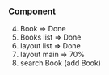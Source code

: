 
### Component

<!-- 1. book-image=> Done -->
<!-- 2. book-info -->
<!-- 3. book-change status -->
4. Book => Done 
5. Books list => Done
6. layout list => Done
7. layout main => 70% 
8. search Book (add Book)



